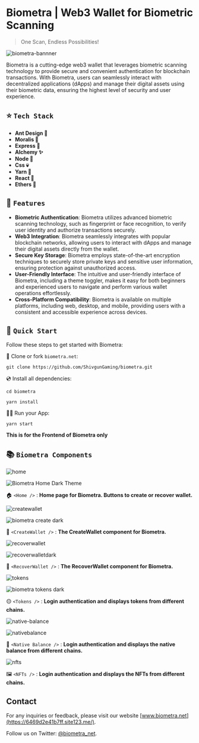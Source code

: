 # Biometra | Web3 Wallet for Biometric Scanning

> One Scan, Endless Possibilities!

![biometra-bannner](https://github.com/ShivgunGaming/biometra.net/assets/102505925/179994e2-0fd7-4d72-b146-3b7943ea9d19)

Biometra is a cutting-edge web3 wallet that leverages biometric scanning technology to provide secure and convenient authentication for blockchain transactions. With Biometra, users can seamlessly interact with decentralized applications (dApps) and manage their digital assets using their biometric data, ensuring the highest level of security and user experience.

## ⭐️ `Tech Stack`

- **Ant Design 🧙**
- **Moralis 🌠**
- **Express 📜**
- **Alchemy ✨**
- **Node 🧪**
- **Css 💀**
- **Yarn 🍺**
- **React 🍷**
- **Ethers 🔮**

## 🧰 `Features`

- **Biometric Authentication**: Biometra utilizes advanced biometric scanning technology, such as fingerprint or face recognition, to verify user identity and authorize transactions securely.
- **Web3 Integration**: Biometra seamlessly integrates with popular blockchain networks, allowing users to interact with dApps and manage their digital assets directly from the wallet.
- **Secure Key Storage**: Biometra employs state-of-the-art encryption techniques to securely store private keys and sensitive user information, ensuring protection against unauthorized access.
- **User-Friendly Interface**: The intuitive and user-friendly interface of Biometra, including a theme toggler, makes it easy for both beginners and experienced users to navigate and perform various wallet operations effortlessly.
- **Cross-Platform Compatibility**: Biometra is available on multiple platforms, including web, desktop, and mobile, providing users with a consistent and accessible experience across devices.

## 🚀 `Quick Start`

Follow these steps to get started with Biometra:

📄 Clone or fork `biometra.net`:
```
git clone https://github.com/ShivgunGaming/biometra.git
```
💿 Install all dependencies:
``` 
cd biometra 
```
``` 
yarn install 
```

🚴‍♂️ Run your App:
``` 
yarn start 
```

**This is for the Frontend of Biometra only**

## 📚 `Biometra Components`

![home](https://github.com/ShivgunGaming/biometra.net/assets/102505925/18de7fdd-b23c-465e-9191-d004d3cc7f89)

![Biometra Home Dark Theme](https://github.com/ShivgunGaming/biometra.net/assets/102505925/48fb2aeb-1ae5-4697-8e96-8ed27977250b)

🏠 `<Home />` : **Home page for Biometra. Buttons to create or recover wallet.**

![createwallet](https://github.com/ShivgunGaming/biometra.net/assets/102505925/043ce33e-64fe-45d3-afc7-f3cf8d6efbe3)

![biometra create dark](https://github.com/ShivgunGaming/biometra.net/assets/102505925/a5a5c8be-60ad-4528-804e-2f01e83aa440)

🐉 `<CreateWallet />` : **The CreateWallet component for Biometra.**

![recoverwallet](https://github.com/ShivgunGaming/biometra.net/assets/102505925/6fe6d219-71b5-4995-8c01-9f0648f74da5)

![recoverwalletdark](https://github.com/ShivgunGaming/biometra.net/assets/102505925/000a489b-ab47-40a1-a9d6-8f89c0280ce7)

🔎 `<RecoverWallet />` : **The RecoverWallet component for Biometra.**

![tokens](https://github.com/ShivgunGaming/biometra.net/assets/102505925/00e42492-08a5-4f53-8ec4-b2b9432b5cac)

![biometra tokens dark](https://github.com/ShivgunGaming/biometra.net/assets/102505925/fff42670-da29-4eae-90d9-162eeadaadbf)

🟡 `<Tokens />` : **Login authentication and displays tokens from different chains.**

![native-balance](https://github.com/ShivgunGaming/biometra.net/assets/102505925/89dd6578-474b-4639-9435-b88588b81e09)

![nativebalance](https://github.com/ShivgunGaming/biometra.net/assets/102505925/f9917f6e-91af-420f-ae5b-231ff2abcd3d)

💸 `<Native Balance />` : **Login authentication and displays the native balance from different chains.**

![nfts](https://github.com/ShivgunGaming/biometra.net/assets/102505925/14c5a71c-4f55-4836-9463-fece708b78cb)

🖼️ `<NFTs />` : **Login authentication and displays the NFTs from different chains.**

## Contact

For any inquiries or feedback, please visit our website [www.biometra.net](https://6469d2e41b7ff.site123.me/).

Follow us on Twitter: [@biometra_net](https://twitter.com/biometra_net).
